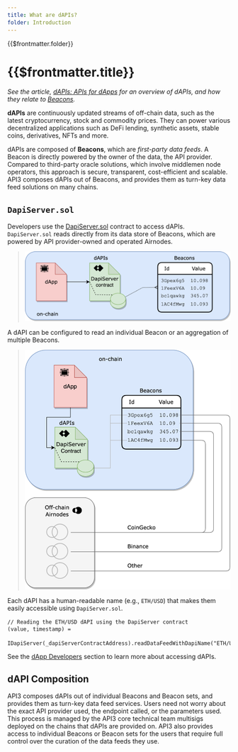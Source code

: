 ```yaml
---
title: What are dAPIs?
folder: Introduction
---
```


<TitleSpan>{{$frontmatter.folder}}</TitleSpan>

# {{$frontmatter.title}}

<VersionWarning/>

<TocHeader />
<TOC class="table-of-contents" :include-level="[2,3]" />

_See the article,
[dAPIs: APIs for dApps](https://medium.com/api3/dapis-apis-for-dapps-53b83f8d2493)
for an overview of dAPIs, and how they relate to
[Beacons](https://medium.com/api3/beacons-building-blocks-for-web3-data-connectivity-df6ad3eb5763)._

**dAPIs** are continuously updated streams of off-chain data, such as the latest
cryptocurrency, stock and commodity prices. They can power various decentralized
applications such as DeFi lending, synthetic assets, stable coins, derivatives,
NFTs and more.

dAPIs are composed of **Beacons**, which are _first-party data feeds_. A Beacon
is directly powered by the owner of the data, the API provider. Compared to
third-party oracle solutions, which involve middlemen node operators, this
approach is secure, transparent, cost-efficient and scalable. API3 composes
dAPIs out of Beacons, and provides them as turn-key data feed solutions on many
chains.

## `DapiServer.sol`

Developers use the
[DapiServer.sol](https://github.com/api3dao/airnode-protocol-v1/blob/main/contracts/dapis/DapiServer.sol)
contract to access dAPIs. `DapiServer.sol` reads directly from its data store of
Beacons, which are powered by API provider-owned and operated
<router-link :to="$themeConfig.latestVersions.airnode">Airnodes</router-link>.

> <img src="./assets/images/dapp-beacon.png" width="550px"/>

A dAPI can be configured to read an individual Beacon or an aggregation of
multiple Beacons.

> <img src="./assets/images/dapi-beacons.png" width="550px"/>

Each dAPI has a human-readable name (e.g., `ETH/USD`) that makes them easily
accessible using `DapiServer.sol`.

```solidity
// Reading the ETH/USD dAPI using the DapiServer contract
(value, timestamp) =
  IDapiServer(_dapiServerContractAddress).readDataFeedWithDapiName("ETH/USD");
```

See the [dApp Developers](./developers/) section to learn more about accessing
dAPIs.

## dAPI Composition

API3 composes dAPIs out of individual Beacons and Beacon sets, and provides them
as turn-key data feed services. Users need not worry about the exact API
provider used, the endpoint called, or the parameters used. This process is
managed by the API3 core technical team multisigs deployed on the chains that
dAPIs are provided on. API3 also provides access to individual Beacons or Beacon
sets for the users that require full control over the curation of the data feeds
they use.
